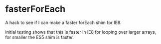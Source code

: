 # fasterForEach
A hack to see if I can make a faster forEach shim for IE8.

Initial testing shows that this is faster in IE8 for looping over larger arrays, for smaller the ES5 shim is faster.